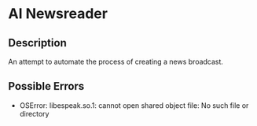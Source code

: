 # AI Newsreader

## Description

An attempt to automate the process of creating a news broadcast.

## Possible Errors

- OSError: libespeak.so.1: cannot open shared object file: No such file or directory
